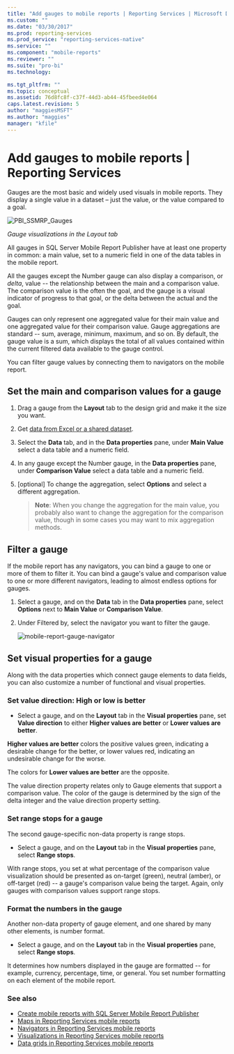 ```yaml
---
title: "Add gauges to mobile reports | Reporting Services | Microsoft Docs"
ms.custom: ""
ms.date: "03/30/2017"
ms.prod: reporting-services
ms.prod_service: "reporting-services-native"
ms.service: ""
ms.component: "mobile-reports"
ms.reviewer: ""
ms.suite: "pro-bi"
ms.technology: 

ms.tgt_pltfrm: ""
ms.topic: conceptual
ms.assetid: 76d8fc8f-c37f-44d3-ab44-45fbeed4e064
caps.latest.revision: 5
author: "maggiesMSFT"
ms.author: "maggies"
manager: "kfile"
---
```

# Add gauges to mobile reports | Reporting Services
Gauges are the most basic and widely used visuals in mobile reports. They display a single value in a dataset – just the value, or the value compared to a goal.

![PBI_SSMRP_Gauges](../../reporting-services/mobile-reports/media/pbi-ssmrp-gauges.png)  
  
*Gauge visualizations in the Layout tab*  
  
All gauges in SQL Server Mobile Report Publisher have at least one property in common: a main value, set to a numeric field in one of the data tables in the mobile report.  

All the gauges except the Number gauge can also display a comparison, or *delta*, value -- the relationship between the main and a comparison value. The comparison value is the often the goal, and the gauge is a visual indicator of progress to that goal, or the delta between the actual and the goal.

Gauges can only represent one aggregated value for their main value and one aggregated value for their comparison value. Gauge aggregations are standard -- sum, average, minimum, maximum, and so on. By default, the gauge value is a sum, which displays the total of all values contained within the current filtered data available to the gauge control. 

You can filter gauge values by connecting them to navigators on the mobile report. 

## Set the main and comparison values for a gauge

1. Drag a gauge from the **Layout** tab to the design grid and make it the size you want.

2. Get [data from Excel or a shared dataset](../../reporting-services/mobile-reports/data-for-reporting-services-mobile-reports.md).

3. Select the **Data** tab, and in the **Data properties** pane, under **Main Value** select a data table and a numeric field.

3. In any gauge except the Number gauge, in the **Data properties** pane, under **Comparison Value** select a data table and a numeric field.

4. [optional] To change the aggregation, select **Options** and select a different aggregation.
   
   >**Note**: When you change the aggregation for the main value, you probably also want to change the aggregation for the comparison value, though in some cases you may want to mix aggregation methods.  

## Filter a gauge
  
If the mobile report has any navigators, you can bind a gauge to one or more of them to filter it. You can bind a gauge's value and comparison value to one or more different navigators, leading to almost endless options for gauges.  

1. Select a gauge, and on the **Data** tab in the **Data properties** pane, select **Options** next to **Main Value** or **Comparison Value**.

2. Under Filtered by, select the navigator you want to filter the gauge.

   ![mobile-report-gauge-navigator](../../reporting-services/mobile-reports/media/mobile-report-gauge-navigator.png)
 
## Set visual properties for a gauge
  
Along with the data properties which connect gauge elements to data fields, you can also customize a number of functional and visual properties. 

### Set value direction: High or low is better
* Select a gauge, and on the **Layout** tab in the **Visual properties** pane, set **Value direction** to either **Higher values are better** or **Lower values are better**. 

**Higher values are better** colors the positive values green, indicating a desirable change for the better, or lower values red, indicating an undesirable change for the worse. 

The colors for **Lower values are better** are the opposite.

The value direction property relates only to Gauge elements that support a comparison value. The color of the gauge is determined by the sign of the delta integer and the value direction property setting.  
  
### Set range stops for a gauge
The second gauge-specific non-data property is range stops. 

* Select a gauge, and on the **Layout** tab in the **Visual properties** pane, select **Range stops**.

With range stops, you set at what percentage of the comparison value visualization should be presented as on-target (green), neutral (amber), or off-target (red) -- a gauge's comparison value being the target. Again, only gauges with comparison values support range stops.  

### Format the numbers in the gauge  
Another non-data property of gauge element, and one shared by many other elements, is number format. 

* Select a gauge, and on the **Layout** tab in the **Visual properties** pane, select **Range stops**.

It determines how numbers displayed in the gauge are formatted -- for example, currency, percentage, time, or general. You set number formatting on each element of the mobile report.
  
### See also 

* [Create mobile reports with SQL Server Mobile Report Publisher](../../reporting-services/mobile-reports/create-mobile-reports-with-sql-server-mobile-report-publisher.md)
* [Maps in Reporting Services mobile reports](../../reporting-services/mobile-reports/maps-in-reporting-services-mobile-reports.md)
* [Navigators in Reporting Services mobile reports](../../reporting-services/mobile-reports/add-navigators-to-reporting-services-mobile-reports.md)
* [Visualizations in Reporting Services mobile reports](../../reporting-services/mobile-reports/add-visualizations-to-reporting-services-mobile-reports.md)
* [Data grids in Reporting Services mobile reports](../../reporting-services/mobile-reports/add-data-grids-to-mobile-reports-reporting-services.md) 
